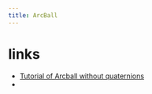 ```yaml
---
title: ArcBall
---
```


# links
* [Tutorial of Arcball without quaternions](https://braintrekking.wordpress.com/2012/08/21/tutorial-of-arcball-without-quaternions/)
* 